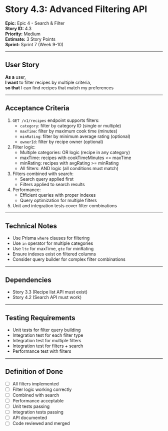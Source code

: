 # Story 4.3: Advanced Filtering API

**Epic:** Epic 4 - Search & Filter  
**Story ID:** 4.3  
**Priority:** Medium  
**Estimate:** 3 Story Points  
**Sprint:** Sprint 7 (Week 9-10)

---

## User Story

**As a** user,  
**I want** to filter recipes by multiple criteria,  
**so that** I can find recipes that match my preferences

---

## Acceptance Criteria

1. `GET /v1/recipes` endpoint supports filters:
   - `category`: filter by category ID (single or multiple)
   - `maxTime`: filter by maximum cook time (minutes)
   - `minRating`: filter by minimum average rating (optional)
   - `ownerId`: filter by recipe owner (optional)
2. Filter logic:
   - Multiple categories: OR logic (recipe in any category)
   - maxTime: recipes with cookTimeMinutes <= maxTime
   - minRating: recipes with avgRating >= minRating
   - All filters: AND logic (all conditions must match)
3. Filters combined with search:
   - Search query applied first
   - Filters applied to search results
4. Performance:
   - Efficient queries with proper indexes
   - Query optimization for multiple filters
5. Unit and integration tests cover filter combinations

---

## Technical Notes

- Use Prisma `where` clauses for filtering
- Use `in` operator for multiple categories
- Use `lte` for maxTime, `gte` for minRating
- Ensure indexes exist on filtered columns
- Consider query builder for complex filter combinations

---

## Dependencies

- Story 3.3 (Recipe list API must exist)
- Story 4.2 (Search API must work)

---

## Testing Requirements

- Unit tests for filter query building
- Integration test for each filter type
- Integration test for multiple filters
- Integration test for filters + search
- Performance test with filters

---

## Definition of Done

- [ ] All filters implemented
- [ ] Filter logic working correctly
- [ ] Combined with search
- [ ] Performance acceptable
- [ ] Unit tests passing
- [ ] Integration tests passing
- [ ] API documented
- [ ] Code reviewed and merged
